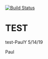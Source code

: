[![Build Status](https://gamecocks0001.visualstudio.com/YAML%20Pipeline/_apis/build/status/TEST%20PIPE?branchName=master)](https://gamecocks0001.visualstudio.com/YAML%20Pipeline/_build/latest?definitionId=15&branchName=master)
# TEST
test-PaulY 5/14/19

Paul
